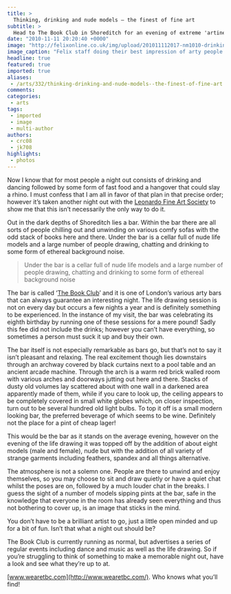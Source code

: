 ```yaml
---
title: >
  Thinking, drinking and nude models – the finest of fine art
subtitle: >
  Head to The Book Club in Shoreditch for an evening of extreme 'artiness'
date: "2010-11-11 20:20:40 +0000"
image: "http://felixonline.co.uk/img/upload/201011112017-nm1010-drinking.jpg"
image_caption: "Felix staff doing their best impression of arty people discussing literachacha..."
headline: true
featured: true
imported: true
aliases:
 - /arts/332/thinking-drinking-and-nude-models--the-finest-of-fine-art
comments:
categories:
 - arts
tags:
 - imported
 - image
 - multi-author
authors:
 - crc08
 - jk708
highlights:
 - photos
---
```


Now I know that for most people a night out consists of drinking and dancing followed by some form of fast food and a hangover that could slay a rhino. I must confess that I am all in favor of that plan in that precise order; however it’s taken another night out with the [Leonardo Fine Art Society](http://www.union.ic.ac.uk/arts/leonardo/) to show me that this isn’t necessarily the only way to do it.

Out in the dark depths of Shoreditch lies a bar. Within the bar there are all sorts of people chilling out and unwinding on various comfy sofas with the odd stack of books here and there. Under the bar is a cellar full of nude life models and a large number of people drawing, chatting and drinking to some form of ethereal background noise.

> Under the bar is a cellar full of nude life models and a large number of people drawing, chatting and drinking to some form of ethereal background noise

The bar is called ‘[The Book Club](http://www.wearetbc.com/)’ and it is one of London’s various arty bars that can always guarantee an interesting night. The life drawing session is not on every day but occurs a few nights a year and is definitely something to be experienced. In the instance of my visit, the bar was celebrating its eighth birthday by running one of these sessions for a mere pound! Sadly this fee did not include the drinks; however you can’t have everything, so sometimes a person must suck it up and buy their own.

The bar itself is not especially remarkable as bars go, but that’s not to say it isn’t pleasant and relaxing. The real excitement though lies downstairs through an archway covered by black curtains next to a pool table and an ancient arcade machine. Through the arch is a warm red brick walled room with various arches and doorways jutting out here and there. Stacks of dusty old volumes lay scattered about with one wall in a darkened area apparently made of them, while if you care to look up, the ceiling appears to be completely covered in small white globes which, on closer inspection, turn out to be several hundred old light bulbs. To top it off is a small modern looking bar, the preferred beverage of which seems to be wine. Definitely not the place for a pint of cheap lager!

This would be the bar as it stands on the average evening, however on the evening of the life drawing it was topped off by the addition of about eight models (male and female), nude but with the addition of all variety of strange garments including feathers, spandex and all things alternative.

The atmosphere is not a solemn one. People are there to unwind and enjoy themselves, so you may choose to sit and draw quietly or have a quiet chat whilst the poses are on, followed by a much louder chat in the breaks. I guess the sight of a number of models sipping pints at the bar, safe in the knowledge that everyone in the room has already seen everything and thus not bothering to cover up, is an image that sticks in the mind.

You don’t have to be a brilliant artist to go, just a little open minded and up for a bit of fun. Isn’t that what a night out should be?

The Book Club is currently running as normal, but advertises a series of regular events including dance and music as well as the life drawing. So if you’re struggling to think of something to make a memorable night out, have a look and see what they’re up to at.

[www.wearetbc.com](http://www.wearetbc.com/). Who knows what you’ll find!
